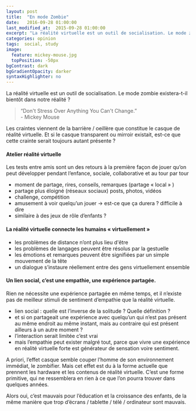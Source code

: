 ```yaml
---
layout: post
title:  "En mode Zombie"
date:   2016-09-28 01:00:00
last_modified_at:  2015-09-28 01:00:00
excerpt: "La réalité virtuelle est un outil de socialisation. Le mode zombie existera-t-il bientôt dans notre réalité ?..."
categories: opinion
tags:  social, study
image:
  feature: mickey-mouse.jpg
  topPosition: -50px
bgContrast: dark
bgGradientOpacity: darker
syntaxHighlighter: no
---
```

La réalité virtuelle est un outil de socialisation. Le mode zombie existera-t-il bientôt dans notre réalité ?

<blockquote class="largeQuote">“Don't Stress Over Anything You Can't Change.” <br/>- Mickey Mouse</blockquote>

Les craintes viennent de la barrière / oeillère que constitue le casque de réalité virtuelle. Et si le casque transparent ou mirroir existait, est-ce que cette crainte serait toujours autant présente ? 

#### Atelier réalité virtuelle
Les tests entre amis sont un des retours à la première façon de jouer qu’on peut développer pendant l’enfance, sociale, collaborative et au tour par tour

- moment de partage, rires, conseils, remarques (partage « local » )
- partage plus éloigné (réseaux sociaux) posts, photos, vidéos
- challenge, compétition
- amusement à voir quelqu’un jouer -> est-ce que ça durera ? difficile à dire
- similaire à des jeux de rôle d’enfants ?

#### La réalité virtuelle connecte les humains « virtuellement »

- les problèmes de distance n’ont plus lieu d'être
- les problèmes de langages peuvent être résolus par la gestuelle
- les émotions et remarques peuvent être signifiées par un simple mouvement de la tête
- un dialogue s’instaure réellement entre des gens virtuellement ensemble

#### Un lien social, c’est une empathie, une expérience partagée. 

Rien ne nécessite une expérience partagée en même temps, et il n’existe pas de meilleur stimuli de sentiment d’empathie que la réalité virtuelle.

- lien social : quelle est l’inverse de la solitude ? Quelle définition ?
- et si on partageait une expérience avec quelqu’un qui n’est pas présent au même endroit au même instant, mais au contraire qui est présent ailleurs à un autre moment ?
- l’interaction serait limitée c’est vrai
- mais l’empathie peut exister malgré tout, parce que vivre une expérience en réalité virtuelle forte est générateur de sensation voire sentiment.

A priori, l’effet casque semble couper l’homme de son environnement immédiat, le zombifier. Mais cet effet est du à la forme actuelle que prennent les hardware et les contenus de réalité virtuelle. C’est une forme primitive, qui ne ressemblera en rien à ce que l’on pourra trouver dans quelques années. 

Alors oui, c’est mauvais pour l’éducation et la croissance des enfants, de la même manière que trop d’écrans / tablette / télé / ordinateur sont mauvais.

